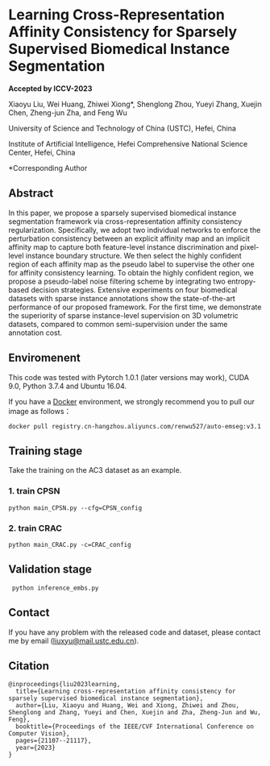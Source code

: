 # Learning Cross-Representation Affinity Consistency for Sparsely Supervised Biomedical Instance Segmentation
**Accepted by ICCV-2023**

Xiaoyu Liu, Wei Huang, Zhiwei Xiong*, Shenglong Zhou, Yueyi Zhang, Xuejin Chen, Zheng-jun Zha, and Feng Wu 

University of Science and Technology of China (USTC), Hefei, China

Institute of Artificial Intelligence, Hefei Comprehensive National Science Center, Hefei, China

*Corresponding Author

## Abstract
In this paper, we propose a sparsely supervised biomedical instance segmentation framework via  cross-representation affinity consistency regularization. Specifically, we adopt two individual networks to enforce the perturbation consistency between an explicit affinity map and an implicit affinity map to capture both feature-level instance discrimination and pixel-level instance boundary structure. We then select the highly confident region of each affinity map as the pseudo label to supervise the other one for affinity consistency learning. To obtain the highly confident region, we propose a pseudo-label noise filtering scheme by integrating two entropy-based decision strategies. Extensive experiments on four biomedical datasets with sparse instance annotations show the state-of-the-art performance of our proposed framework. For the first time, we demonstrate the superiority of sparse instance-level supervision on 3D volumetric datasets, compared to common semi-supervision under the same annotation cost.


## Enviromenent

This code was tested with Pytorch 1.0.1 (later versions may work), CUDA 9.0, Python 3.7.4 and Ubuntu 16.04. 

If you have a [Docker](https://www.docker.com/) environment, we strongly recommend you to pull our image as follows：

```shell
docker pull registry.cn-hangzhou.aliyuncs.com/renwu527/auto-emseg:v3.1
```




## Training stage

Take the training on the AC3 dataset as an example.

### 1. train CPSN

```shell
python main_CPSN.py --cfg=CPSN_config
```

### 2. train CRAC

```shell
python main_CRAC.py -c=CRAC_config
```




## Validation stage

```shell
 python inference_embs.py 
```



## Contact

If you have any problem with the released code and dataset, please contact me by email (liuxyu@mail.ustc.edu.cn).

## Citation
```shell
@inproceedings{liu2023learning,
  title={Learning cross-representation affinity consistency for sparsely supervised biomedical instance segmentation},
  author={Liu, Xiaoyu and Huang, Wei and Xiong, Zhiwei and Zhou, Shenglong and Zhang, Yueyi and Chen, Xuejin and Zha, Zheng-Jun and Wu, Feng},
  booktitle={Proceedings of the IEEE/CVF International Conference on Computer Vision},
  pages={21107--21117},
  year={2023}
}
